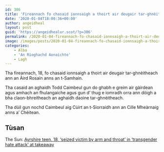 ```yaml
---
id: 386
title: 'Fireannach fo chasaid ionnsaigh a thoirt air deugair tar-ghnèitheach'
date: '2020-01-04T18:00:36+00:00'
author: angeidheal
layout: post
guid: 'https://angeidhealur.scot/?p=386'
permalink: /2020-01-04-fireannach-fo-chasaid-ionnsaigh-a-thoirt-air-deugair-tar-ghneitheach/
image: /images/posts/2020-01-04-fireannach-fo-chasaid-ionnsaigh-a-thoirt-air-deugair-tar-ghneitheach.webp
categories:
    - Alba
    - 'An Rìoghachd Aonaichte'
    - Lagh
---
```


Tha fireannach, 18, fo chasaid ionnsaigh a thoirt air deugair tar-ghnèitheach ann an Àird Rosain anns an t-Samhain.

Tha casaid an aghaidh Todd Caimbeul gun do ghabh e greim air gàirdean agus amhach an fhulangaiche agus gun d’ thug e iomradh orra ann dòigh a bha claon-bhreitheach an aghaidh daoine tar-ghnèitheach.

Tha dùil gun nochd Caimbeul aig Cùirt an t-Siorraidh ann an Cille Mheàrnaig anns a’ Chèitean.

## Tùsan

The Sun: [Ayrshire teen, 18, ‘seized victim by arm and throat’ in ‘transgender hate attack’ at takeaway](https://www.thescottishsun.co.uk/news/5126411/ayrshire-ardrossan-transgender-hate-attack/)
